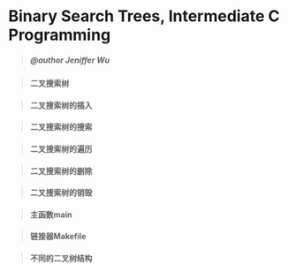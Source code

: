 # Binary Search Trees, Intermediate C Programming

> ##### @author Jeniffer Wu

> #### 二叉搜索树

> #### 二叉搜索树的插入

> #### 二叉搜索树的搜索

> #### 二叉搜索树的遍历

> #### 二叉搜索树的删除

> #### 二叉搜索树的销毁

> #### 主函数main

> #### 链接器Makefile

> #### 不同的二叉树结构
